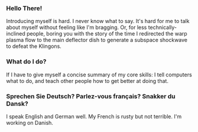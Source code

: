 ### Hello There!

Introducing myself is hard. I never know what to say. It's hard for me to talk about myself without feeling like I'm bragging. Or, for less technically-inclined people, boring you with the story of the time I redirected the warp plasma flow to the main deflector dish to generate a subspace shockwave to defeat the Klingons. 

### What do I do?
If I have to give myself a concise summary of my core skills: I tell computers what to do, and teach other people how to get better at doing that.

### Sprechen Sie Deutsch? Parlez-vous français? Snakker du Dansk?
I speak English and German well. My French is rusty but not terrible. I'm working on Danish. 

<!--
**jzarnett/jzarnett** is a ✨ _special_ ✨ repository because its `README.md` (this file) appears on your GitHub profile.

Here are some ideas to get you started:

- 🔭 I’m currently working on ...
- 🌱 I’m currently learning ...
- 👯 I’m looking to collaborate on ...
- 🤔 I’m looking for help with ...
- 💬 Ask me about ...
- 📫 How to reach me: ...
- 😄 Pronouns: ...
- ⚡ Fun fact: ...
-->
